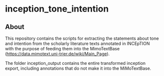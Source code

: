 # inception_tone_intention

## About

This repository contains the scripts for extracting the statements about tone and intention from the scholarly literature texts annotated in INCEpTION with the purpose of feeding them into the MimoTextBase (https://data.mimotext.uni-trier.de/wiki/Main_Page).

The folder inception_output contains the entire transformed inception export, including annotations that do not make it into the MiMoTextBase.
